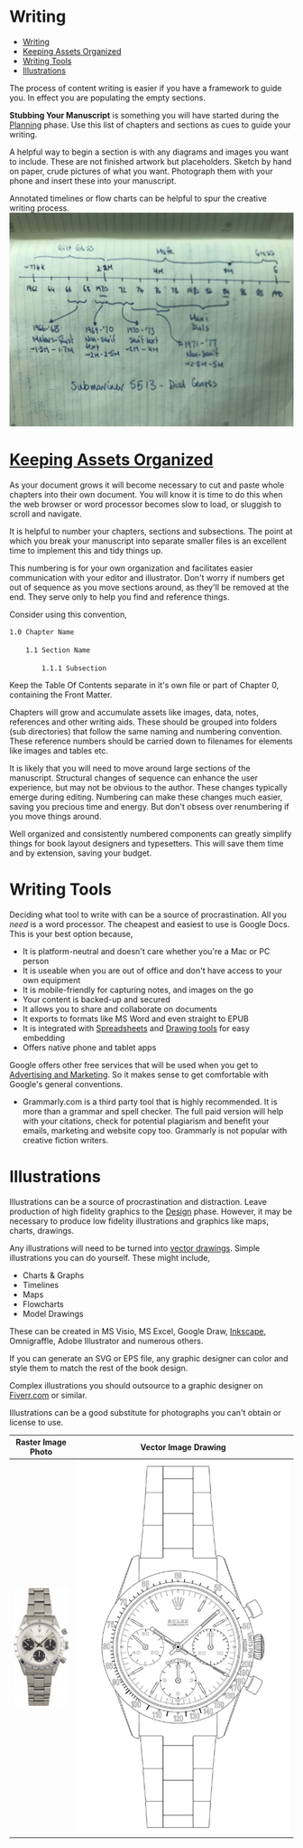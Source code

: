 # Writing

- [Writing](#writing)
- [Keeping Assets Organized](#keeping-assets-organized)
- [Writing Tools](#writing-tools)
- [Illustrations](#illustrations)

The process of content writing is easier if you have a framework to guide you. In effect you are populating the empty sections.

**Stubbing Your Manuscript** is something you will have started during the [Planning](Planning) phase. Use this list of chapters and sections as cues to guide your writing.

A helpful way to begin a section is with any diagrams and images you want to include. These are not finished artwork but placeholders. Sketch by hand on paper, crude pictures of what you want. Photograph them with your phone and insert these into your manuscript. 

Annotated timelines or flow charts can be helpful to spur the creative writing process.
![Example Timeline](/images/handdrawing.jpg)

# [Keeping Assets Organized](keeping-assets-organized)


As your document grows it will become necessary to cut and paste whole chapters into their own document. You will know it is time to do this when the web browser or word processor becomes slow to load, or sluggish to scroll and navigate.

It is helpful to number your chapters, sections and subsections. The point at which you break your manuscript into separate smaller files is an excellent time to implement this and tidy things up.

This numbering is for your own organization and facilitates easier communication with your editor and illustrator. Don't worry if numbers get out of sequence as you move sections around, as they'll be removed at the end. They serve only to help you find and reference things.

Consider using this convention,

    1.0 Chapter Name

        1.1 Section Name

            1.1.1 Subsection

Keep the Table Of Contents separate in it's own file or part of Chapter 0, containing the Front Matter.

Chapters will grow and accumulate assets like images, data, notes, references and other writing aids. These should be grouped into folders (sub directories) that follow the same naming and numbering convention. These reference numbers should be carried down to filenames for elements like images and tables etc.

It is likely that you will need to move around large sections of the manuscript. Structural changes of sequence can enhance the user experience, but may not be obvious to the author. These changes typically emerge during editing. Numbering can make these changes much easier, saving you precious time and energy. But don't obsess over renumbering if you move things around. 

Well organized and consistently numbered components can greatly simplify things for book layout designers and typesetters. This will save them time and by extension, saving your budget.


# Writing Tools
Deciding what tool to write with can be a source of procrastination. All you *need* is a word processor. The cheapest and easiest to use is Google Docs. This is your best option because,

* It is platform-neutral and doesn't care whether you're a Mac or PC person
* It is useable when you are out of office and don't have access to your own equipment 
* It is mobile-friendly for capturing notes, and images on the go
* Your content is backed-up and secured 
* It allows you to share and collaborate on documents
* It exports to formats like MS Word and even straight to EPUB
* It is integrated with [Spreadsheets](https://sheets.google.com) and [Drawing tools](https://docs.google.com/drawings) for easy embedding
* Offers native phone and tablet apps

Google offers other free services that will be used when you get to [Advertising and Marketing](Marketing.md). So it makes sense to get comfortable with Google's general conventions.

* Grammarly.com is a third party tool that is highly recommended. It is more than a grammar and spell checker. The full paid version will help with your citations, check for potential plagiarism and benefit your emails, marketing and website copy too. Grammarly is not popular with creative fiction writers.

# Illustrations

Illustrations can be a source of procrastination and distraction. Leave production of high fidelity graphics to the [Design](Design.md) phase. However, it may be necessary to produce low fidelity illustrations and graphics like maps, charts, drawings.

Any illustrations will need to be turned into [vector drawings](https://en.wikipedia.org/wiki/Vector_graphics). Simple illustrations you can do yourself. These might include,
* Charts & Graphs
* Timelines
* Maps
* Flowcharts
* Model Drawings

These can be created in MS Visio, MS Excel, Google Draw, [Inkscape](https://inkscape.org/), Omnigraffle, Adobe Illustrator and numerous others.

If you can generate an SVG or EPS file, any graphic designer can color and style them to match the rest of the book design.

Complex illustrations you should outsource to a graphic designer on [Fiverr.com](http://www.fiverr.com/s2/5b6f3fd894) or similar.

Illustrations can be a good substitute for photographs you can't obtain or license to use.

Raster Image Photo | Vector Image Drawing 
:-------------------------:|:-------------------------:
![Daytona Photo](/images/Daytona.jpg) | ![Dayatona Illustration](/images/Daytona.svg)

